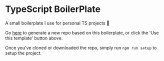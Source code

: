 # TypeScript BoilerPlate
A small boilerplate I use for personal TS projects 📝

Go [here](https://github.com/Fdebijl/tsbp/generate) to generate a new repo based on this boilerplate, or click the 'Use this template' button above.

Once you've cloned or downloaded the repo, simply run `npm run setup` to setup the project.

